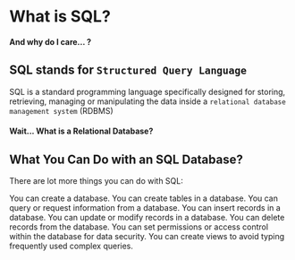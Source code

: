 # What is SQL? 

#### And why do I care... ?

## SQL stands for `Structured Query Language`

SQL is a standard programming language specifically designed for storing, retrieving, managing or manipulating the data inside a `relational database management system` (RDBMS)


#### Wait... What is a Relational Database?



## What You Can Do with an SQL Database?
There are lot more things you can do with SQL:

You can create a database.
You can create tables in a database.
You can query or request information from a database.
You can insert records in a database.
You can update or modify records in a database.
You can delete records from the database.
You can set permissions or access control within the database for data security.
You can create views to avoid typing frequently used complex queries.